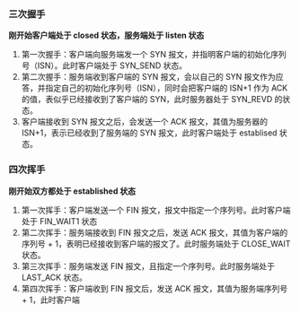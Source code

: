 ### 三次握手
**刚开始客户端处于 closed 状态，服务端处于 listen 状态**

1. 第一次握手：客户端向服务端发一个 SYN 报文，并指明客户端的初始化序列号（ISN）。此时客户端处于 SYN_SEND 状态。
2. 第二次握手：服务端收到客户端的 SYN 报文，会以自己的 SYN 报文作为应答，并指定自己的初始化序列号（ISN），同时会把客户端的 ISN+1 作为 ACK 的值，表似乎已经接收到了客户端的 SYN，此时服务器处于 SYN_REVD 的状态。
3. 客户端接收到 SYN 报文之后，会发送一个 ACK 报文，其值为服务器的 ISN+1，表示已经收到了服务端的 SYN 报文，此时客户端处于 establised 状态。

### 四次挥手
**刚开始双方都处于 established 状态**

1. 第一次挥手：客户端发送一个 FIN 报文，报文中指定一个序列号。此时客户端处于 FIN_WAIT1 状态
2. 第二次挥手：服务端接收到 FIN 报文之后，发送 ACK 报文，其值为客户端的序列号 + 1，表明已经接收到客户端的报文了。此时服务端处于 CLOSE_WAIT 状态。
3. 第三次挥手：服务端发送 FIN 报文，且指定一个序列号。此时服务端处于 LAST_ACK 状态。
4. 第四次挥手：客户端收到 FIN 报文后，发送 ACK 报文，其值为服务端序列号 + 1，此时客户端


